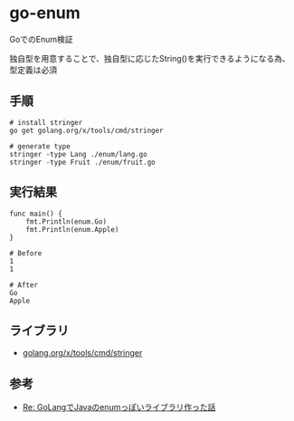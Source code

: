 # go-enum

GoでのEnum検証

独自型を用意することで、独自型に応じたString()を実行できるようになる為、型定義は必須

## 手順

```
# install stringer
go get golang.org/x/tools/cmd/stringer

# generate type
stringer -type Lang ./enum/lang.go
stringer -type Fruit ./enum/fruit.go
```

## 実行結果

```
func main() {
	fmt.Println(enum.Go)
	fmt.Println(enum.Apple)
}
```

```
# Before
1
1

# After
Go
Apple
```

## ライブラリ

- [golang.org/x/tools/cmd/stringer](https://godoc.org/golang.org/x/tools/cmd/stringer)

## 参考

- [Re: GoLangでJavaのenumっぽいライブラリ作った話](https://mattn.kaoriya.net/software/lang/go/20141208093852.htm)
